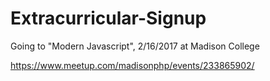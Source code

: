 # Extracurricular-Signup

Going to "Modern Javascript", 2/16/2017 at Madison College

https://www.meetup.com/madisonphp/events/233865902/
